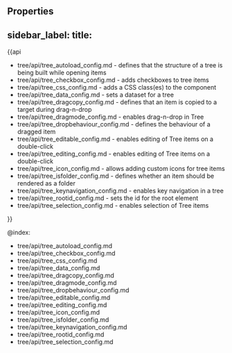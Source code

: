 Properties
---
sidebar_label: 
title: 
---          

{{api

- tree/api/tree_autoload_config.md - defines that the structure of a tree is being built while opening items
- tree/api/tree_checkbox_config.md - adds checkboxes to tree items
- tree/api/tree_css_config.md - adds a CSS class(es) to the component
- tree/api/tree_data_config.md - sets a dataset for a tree
- tree/api/tree_dragcopy_config.md - defines that an item is copied to a target during drag-n-drop
- tree/api/tree_dragmode_config.md - enables drag-n-drop in Tree
- tree/api/tree_dropbehaviour_config.md - defines the behaviour of a dragged item
- tree/api/tree_editable_config.md - enables editing of Tree items on a double-click
- tree/api/tree_editing_config.md - enables editing of Tree items on a double-click
- tree/api/tree_icon_config.md - allows adding custom icons for tree items
- tree/api/tree_isfolder_config.md - defines whether an item should be rendered as a folder
- tree/api/tree_keynavigation_config.md - enables key navigation in a tree
- tree/api/tree_rootid_config.md - sets the id for the root element
- tree/api/tree_selection_config.md - enables selection of Tree items

}}

@index:
- tree/api/tree_autoload_config.md
- tree/api/tree_checkbox_config.md
- tree/api/tree_css_config.md
- tree/api/tree_data_config.md
- tree/api/tree_dragcopy_config.md
- tree/api/tree_dragmode_config.md
- tree/api/tree_dropbehaviour_config.md
- tree/api/tree_editable_config.md
- tree/api/tree_editing_config.md
- tree/api/tree_icon_config.md
- tree/api/tree_isfolder_config.md
- tree/api/tree_keynavigation_config.md
- tree/api/tree_rootid_config.md
- tree/api/tree_selection_config.md
